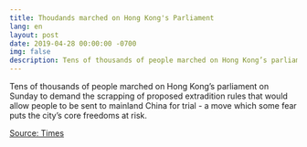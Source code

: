 ```yaml
---
title: Thoudands marched on Hong Kong's Parliament
lang: en
layout: post
date: 2019-04-28 00:00:00 -0700
img: false
description: Tens of thousands of people marched on Hong Kong’s parliament on Sunday to demand the scrapping of proposed extradition rules that would allow people to be sent to mainland China for trial - a move which some fear puts the city’s core freedoms at risk.
---
```


Tens of thousands of people marched on Hong Kong’s parliament on Sunday to demand the scrapping of proposed extradition rules that would allow people to be sent to mainland China for trial - a move which some fear puts the city’s core freedoms at risk.

[Source: Times](https://www.reuters.com/article/us-hongkong-politics-extradition/thousands-take-to-hong-kong-streets-to-protest-new-extradition-laws-idUSKCN1S405E)